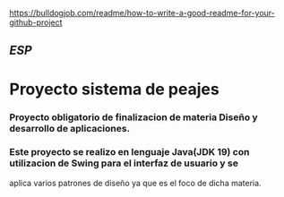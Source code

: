 https://bulldogjob.com/readme/how-to-write-a-good-readme-for-your-github-project


## *ESP*

# Proyecto sistema de peajes

### Proyecto obligatorio de finalizacion de materia Diseño y desarrollo de aplicaciones.

### Este proyecto se realizo en lenguaje Java(JDK 19) con utilizacion de Swing para el interfaz de usuario y se 
aplica varios patrones de diseño ya que es el foco de dicha materia.





